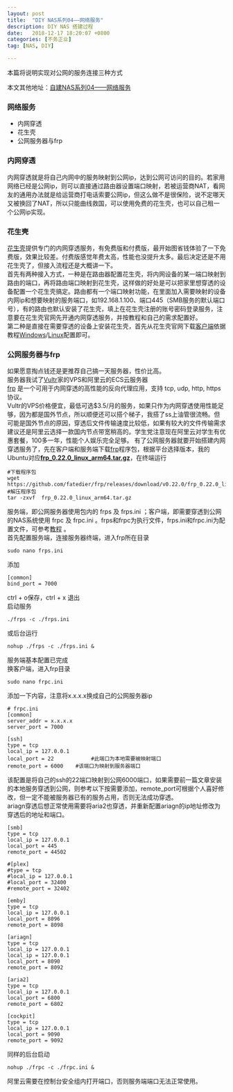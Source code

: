```yaml
---
layout: post
title:  "DIY NAS系列04——网络服务"
description: DIY NAS 搭建过程
date:   2018-12-17 18:20:07 +0800
categories: [不务正业]
tag: [NAS, DIY]

---
```


本篇将说明实现对公网的服务连接三种方式  

本文其他地址：[自建NAS系列04——网络服务](https://www.jianshu.com/p/86e93c85c7cb)  

### 网络服务  

* 内网穿透
* 花生壳
* 公网服务器与frp

### 内网穿透  

内网穿透就是将自己内网中的服务映射到公网ip，达到公网可访问的目的。若家用网络已经是公网ip，则可以直接通过路由器设置端口映射，若被运营商NAT，看网友的通用办法就是给运营商打电话索要公网ip，但这么做不是很保险，说不定哪天又被换回了NAT，所以只能曲线救国，可以使用免费的花生壳，也可以自己租一个公网ip实现。  

### 花生壳  

[花生壳](https://hsk.oray.com/price/#personal)提供专门的内网穿透服务，有免费版和付费版，最开始图省钱体验了一下免费版，效果比较差。付费版感觉年费太高，性能也没提升太多。最后决定还是不用花生壳了，但接入流程还是大概讲一下。  
首先有两种接入方式，一种是在路由器配置花生壳，将内网设备的某一端口映射到路由的端口，再将路由端口映射到花生壳，这样做的好处是可以把家里想穿透的设备配置一个花生壳搞定。路由都有一个端口映射功能，在里面加入需要映射的设备内网ip和想要映射的服务端口，如192.168.1.100、端口445（SMB服务的默认端口号），有的路由也默认安装了花生壳，填上在花生壳注册的账号密码登录服务，注意要在花生壳官网先开通内网穿透服务，并按教程和自己的需求配置好。  
第二种是直接在需要穿透的设备上安装花生壳，首先从花生壳官网下载[客户端](https://hsk.oray.com/download/)依据教程[Windows](http://service.oray.com/question/2480.html)/[Linux](http://service.oray.com/question/4287.html)配置即可。  

### 公网服务器与frp  

如果愿意掏点钱还是更推荐自己搞一天服务器，性价比高。  
服务器我试了[Vultr](https://www.vultr.com/?ref=7556690)家的VPS和阿里云的ECS云服务器  
[frp](https://github.com/fatedier/frp/blob/master/README_zh.md) 是一个可用于内网穿透的高性能的反向代理应用，支持 tcp, udp, http, https 协议。  
Vultr的VPS价格便宜，最低可选$3.5/月的服务，如果只作为内网穿透使用性能足够，因为都是国外节点，所以顺便还可以搭个梯子，我搭了ss上油管很流畅。但可能是国外节点的原因，穿透后文件传输速度比较低，如果有较大的文件传输需求建议还是阿里云选择一款国内节点带宽稍高的。学生党注意现在阿里云对学生有优惠套餐，100多一年，性能个人娱乐完全足够。
有了公网服务器就要开始搭建内网穿透服务了，先在客户端和服务端下载[frp](https://github.com/fatedier/frp/releases)程序包，根据平台选择版本，我的Ubuntu对应[**frp_0.22.0_linux_arm64.tar.gz**](https://github.com/fatedier/frp/releases/download/v0.22.0/frp_0.22.0_linux_arm64.tar.gz)，在终端运行  

```
#下载程序包
wget https://github.com/fatedier/frp/releases/download/v0.22.0/frp_0.22.0_linux_arm64.tar.gz
#解压程序包
tar -zxvf  frp_0.22.0_linux_arm64.tar.gz
```
服务端，即公网服务器使用包内的 frps 及 frps.ini ；客户端，即需要穿透到公网的NAS系统使用 frpc 及 frpc.ini 。frps和frpc为执行文件，frps.ini和frpc.ini为配置文件，可参考[教程](https://github.com/fatedier/frp/blob/master/README_zh.md) 。  
首先配置服务端，连接服务器终端，进入frp所在目录  

```
sudo nano frps.ini
```
添加  
```
[common]
bind_port = 7000
```
ctrl + o保存，ctrl + x 退出  
启动服务  

```
./frps -c ./frps.ini
```
或后台运行  
```
nohup ./frps -c ./frps.ini &
```
服务端基本配置已完成  
换客户端，进入frp目录  

```
sudo nano frpc.ini
```
添加一下内容，注意将x.x.x.x换成自己的公网服务器ip  
```
# frpc.ini
[common]
server_addr = x.x.x.x
server_port = 7000

[ssh]
type = tcp
local_ip = 127.0.0.1
local_port = 22            #此端口为本地需要被映射端口
remote_port = 6000    #该端口为映射到服务器端口
```
该配置是将自己的ssh的22端口映射到公网6000端口，如果需要前一篇文章安装的本地服务穿透到公网，则参考以下按需要添加，remote_port可根据个人喜好修改，但一定不能被服务器已有的服务占用，否则无法成功穿透。  
ariagn穿透后想正常使用需要将aria2也穿透，并重新配置ariagn的ip地址修改为穿透后的地址和端口。  

```
[smb]
type = tcp
local_ip = 127.0.0.1
local_port = 445
remote_port = 44502

#[plex]
#type = tcp
#local_ip = 127.0.0.1
#local_port = 32400
#remote_port = 32402

[emby]
type = tcp
local_ip = 127.0.0.1
local_port = 8096
remote_port = 8098

[ariagn]
type = tcp
local_ip = 127.0.0.1
local_ip = 127.0.0.1
local_port = 8090
remote_port = 8092

[aria2]
type = tcp
local_ip = 127.0.0.1
local_port = 6800
remote_port = 6802

[cockpit]
type = tcp
local_ip = 127.0.0.1
local_port = 9090
remote_port = 9092
```
同样的后台启动  
```
nohup ./frpc -c ./frpc.ini &
```
阿里云需要在控制台安全组内打开端口，否则服务端端口无法正常使用。  